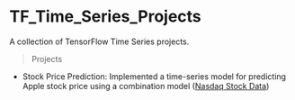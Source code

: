 # TF_Time_Series_Projects
A collection of TensorFlow Time Series projects.

> Projects

- Stock Price Prediction: Implemented a time-series model for predicting Apple stock price using a combination model ([Nasdaq Stock Data](https://www.nasdaq.com/market-activity/quotes/historical))
